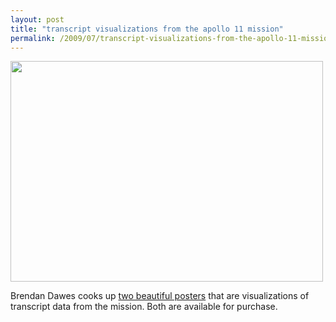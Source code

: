 ```yaml
---
layout: post
title: "transcript visualizations from the apollo 11 mission"
permalink: /2009/07/transcript-visualizations-from-the-apollo-11-mission.html
---
```


<p><img height="353" src="https://farm4.static.flickr.com/3523/3726009151_1bff0ab697.jpg" width="500" /></p>

<p>Brendan Dawes cooks up <a href="http://brendandawes.posterous.com/apollo-11-anniversary-posters">two beautiful posters</a> that are visualizations of transcript data from the mission. Both are available for purchase.</p>



